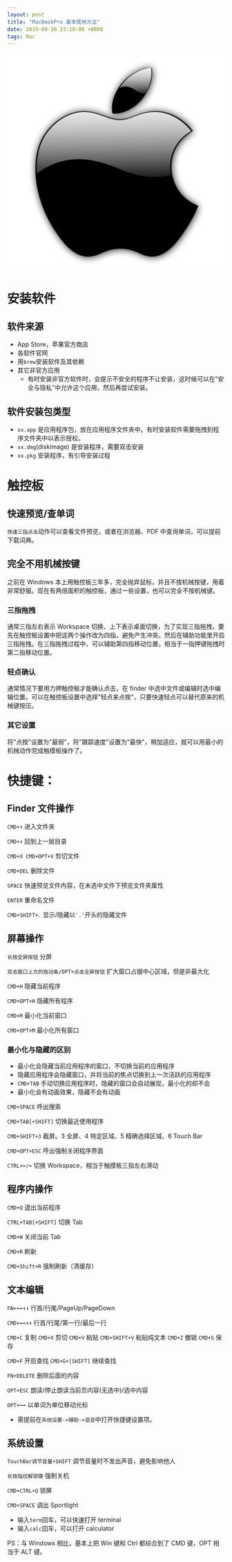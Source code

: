 ```yaml
---
layout: post
title: "MacBookPro 基本使用方法"
date: 2019-09-30 23:10:00 +0800
tags: Mac
---
```


![Mac](/assets/images/2019-09-30-MacBookPro_Basic_1.png)

# 安装软件

## 软件来源

- App Store，苹果官方商店
- 各软件官网
- 用`brew`安装软件及其依赖
- 其它非官方应用
  - 有时安装非官方软件时，会提示不安全的程序不让安装，这时候可以在"安全与隐私"中允许这个应用，然后再尝试安装。

## 软件安装包类型

- `xx.app` 是应用程序包，放在应用程序文件夹中。有时安装软件需要拖拽到程序文件夹中以表示授权。
- `xx.dmg`(diskimage) 是安装程序，需要双击安装
- `xx.pkg` 安装程序，有引导安装过程

# 触控板

## 快速预览/查单词

`快速三指点击`动作可以查看文件预览，或者在浏览器、PDF 中查询单词，可以提前下载词典。

## 完全不用机械按键

之前在 Windows 本上用触控板三年多，完全抛弃鼠标，并且不按机械按键，用着非常舒服。现在有两倍面积的触控板，通过一些设置，也可以完全不按机械键。

### 三指拖拽

通常三指左右表示 Workspace 切换、上下表示桌面切换，为了实现三指拖拽，要先在触控板设置中把这两个操作改为四指，避免产生冲突。然后在辅助功能里开启三指拖拽。在三指拖拽过程中，可以辅助第四指移动位置，相当于一指押键拖拽时第二指移动位置。

### 轻点确认

通常情况下要用力押触控板才能确认点击，在 finder 中选中文件或编辑时选中编辑位置。可以在触控板设置中选择"轻点来点按"，只要快速轻点可以替代原来的机械键按压。

### 其它设置

将"点按"设置为"最弱"，将"跟踪速度"设置为"最快"，稍加适应，就可以用最小的机械动作完成触摸板操作了。

# 快捷键：

## Finder 文件操作

`CMD+⬇️` 进入文件夹

`CMD+⬆️` 回到上一层目录

`CMD+X CMD+OPT+V` 剪切文件

`CMD+DEL` 删除文件

`SPACE` 快速预览文件内容，在未选中文件下预览文件夹属性

`ENTER` 重命名文件

`CMD+SHIFT+.` 显示/隐藏以`'.'`开头的隐藏文件

## 屏幕操作

`长按全屏按钮` 分屏

`双击窗口上方的拖动条/OPT+点击全屏按钮` 扩大窗口占据中心区域，但是非最大化

`CMD+H` 隐藏当前程序

`CMD+OPT+H` 隐藏所有程序

`CMD+M` 最小化当前窗口

`CMD+OPT+M` 最小化所有窗口

### 最小化与隐藏的区别

- 最小化会隐藏当前应用程序的窗口，不切换当前的应用程序
- 隐藏应用程序会隐藏窗口，并将当前的焦点切换到上一次活跃的应用程序
- `CMD+TAB` 手动切换应用程序时，隐藏的窗口会自动展现，最小化的却不会
- 最小化会有动画效果，隐藏不会有动画

`CMD+SPACE` 呼出搜索

`CMD+TAB[+SHIFT]` 切换最近使用程序

`CMD+SHIFT+3` 截屏。3 全屏、4 特定区域、5 精确选择区域、6 Touch Bar

`CMD+OPT+ESC` 呼出强制关闭程序界面

`CTRL+➡️/⬅️` 切换 Workspace，相当于触摸板三指左右滑动

## 程序内操作

`CMD+Q` 退出当前程序

`CTRL+TAB[+SHIFT]` 切换 Tab

`CMD+W` 关闭当前 Tab

`CMD+R` 刷新

`CMD+Shift+R` 强制刷新（清缓存）

## 文本编辑

`FN+⬅️➡️⬆️⬇️` 行首/行尾/PageUp/PageDown

`CMD+⬅️➡️⬆️⬇️` 行首/行尾/第一行/最后一行

`CMD+C` 复制
`CMD+X` 剪切
`CMD+V` 粘贴
`CMD+SHIFT+V` 粘贴纯文本
`CMD+Z` 撤销
`CMD+S` 保存

`CMD+F` 开启查找
`CMD+G+[SHIFT]` 继续查找

`FN+DELETE` 删除后面的内容

`OPT+ESC` 朗读/停止朗读当前页内容(无选中)/选中内容

`OPT+⬅️➡️` 以单词为单位移动光标

- 需提前在`系统设置->辅助->语音`中打开快捷键设置项。

## 系统设置

`TouchBar调节音量+SHIFT` 调节音量时不发出声音，避免影响他人

`长按指纹解锁键` 强制关机

`CMD+CTRL+Q` 锁屏

`CMD+SPACE` 调出 Sportlight

- 输入`term`回车，可以快速打开 terminal
- 输入`calc`回车，可以打开 calculator

PS：与 Windows 相比，基本上把 Win 键和 Ctrl 都综合到了 CMD 键，OPT 相当于 ALT 键。
